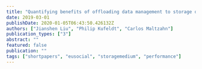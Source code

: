 ```yaml
---
title: "Quantifying benefits of offloading data management to storage devices"
date: 2019-03-01
publishDate: 2020-01-05T06:43:50.426132Z
authors: ["Jianshen Liu", "Philip Kufeldt", "Carlos Maltzahn"]
publication_types: ["3"]
abstract: ""
featured: false
publication: ""
tags: ["shortpapers", "eusocial", "storagemedium", "performance"]
---
```



